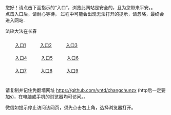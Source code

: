 您好！请点击下面指示的“入口”，浏览此网站是安全的，且为您带来平安。。 <br/>
点击入口后，请耐心等待， 过程中可能会出现无法打开的提示，请忽略，最终会进入网站. </br>

法轮大法在长春<br/>
<div style="padding:10px"><a style="margin:20px" target="_blank" href="https://d29h4xkrh2awbk.cloudfront.net/2Qpsp?mlpszcjs" id="ccLink1" rel="nofollow">入口1</a> <a target="_blank" style="margin:20px" href="https://d2tptsl9uivkd6.cloudfront.net/2Qpsp?wvxatstz" id="ccLink2" rel="nofollow">入口2</a> <a style="margin:20px" target="_blank" href="https://d8n7y1n5sh9yd.cloudfront.net/2Qpsp?qgtyy" id="ccLink3" rel="nofollow">入口3</a></div>

<div style="padding:10px" ><a style="margin:20px" target="_blank" href="https://d29h4xkrh2awbk.cloudfront.net/2Qpsp?mlpszcjs" id="ccLink4" rel="nofollow">入口4</a> <a style="margin:20px" href="https://d2tptsl9uivkd6.cloudfront.net/2Qpsp?wvxatstz" target="_blank" id="ccLink5" rel="nofollow">入口5</a> <a style="margin:20px" href="https://d8n7y1n5sh9yd.cloudfront.net/2Qpsp?qgtyy" target="_blank" id="ccLink6" rel="nofollow">入口6</a></div>

<div style="padding:10px"><a style="margin:20px" target="_blank" href="https://d29h4xkrh2awbk.cloudfront.net/2Qpsp?mlpszcjs" id="ccLink7" rel="nofollow">入口7</a> <a style="margin:20px" href="https://d2tptsl9uivkd6.cloudfront.net/2Qpsp?wvxatstz" target="_blank" id="ccLink8" rel="nofollow">入口8</a> <a style="margin:20px" target="_blank" href="https://d8n7y1n5sh9yd.cloudfront.net/2Qpsp?qgtyy" id="ccLink9" rel="nofollow">入口9</a></div>

<br/>



请复制并记住免翻墙网址 https://github.com/yntd/changchunzx (http后一定要加s)，在电脑或手机的浏览器均可访问。。<br/>

微信如提示停止访问该网页，须先点击右上角，选择浏览器打开。
